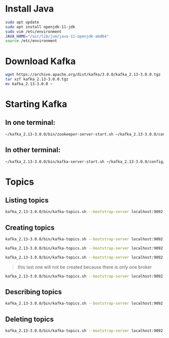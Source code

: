 # Install Java
```bash
sudo apt update
sudo apt install openjdk-11-jdk
sudo vim /etc/environment
JAVA_HOME="/usr/lib/jvm/java-11-openjdk-amd64"
source /etc/environment
```


# Download Kafka
```bash
wget https://archive.apache.org/dist/kafka/3.0.0/kafka_2.13-3.0.0.tgz
tar xzf kafka_2.13-3.0.0.tgz
mv kafka_2.13-3.0.0 ~
```


# Starting Kafka


## In one terminal:
```bash
~/kafka_2.13-3.0.0/bin/zookeeper-server-start.sh ~/kafka_2.13-3.0.0/config/zookeeper.properties
```

## In other terminal:
```bash
~/kafka_2.13-3.0.0/bin/kafka-server-start.sh ~/kafka_2.13-3.0.0/config/server.properties
```

# Topics

## Listing topics
```bash
kafka_2.13-3.0.0/bin/kafka-topics.sh --bootstrap-server localhost:9092 --list
```

## Creating topics
```bash
kafka_2.13-3.0.0/bin/kafka-topics.sh --bootstrap-server localhost:9092 --create --topic first_topic --partitions 1 --replication-factor 1
```

```bash
kafka_2.13-3.0.0/bin/kafka-topics.sh --bootstrap-server localhost:9092 --create --topic second_topic --partitions 3 --replication-factor 1
```

```bash
kafka_2.13-3.0.0/bin/kafka-topics.sh --bootstrap-server localhost:9092 --create --topic third_topic --partitions 3 --replication-factor 2
```
> this last one will not be created because there is only one broker

```bash
kafka_2.13-3.0.0/bin/kafka-topics.sh --bootstrap-server localhost:9092 --create --topic third_topic --partitions 3 --replication-factor 1
```

## Describing topics
```bash
kafka_2.13-3.0.0/bin/kafka-topics.sh --bootstrap-server localhost:9092 --describe --topic first_topic
```

## Deleting topics
```bash
kafka_2.13-3.0.0/bin/kafka-topics.sh --bootstrap-server localhost:9092 --delete --topic first_topic
```